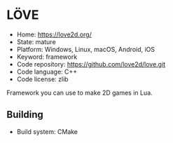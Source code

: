 # LÖVE

- Home: https://love2d.org/
- State: mature
- Platform: Windows, Linux, macOS, Android, iOS
- Keyword: framework
- Code repository: https://github.com/love2d/love.git
- Code language: C++
- Code license: zlib

Framework you can use to make 2D games in Lua.

## Building

- Build system: CMake
